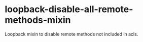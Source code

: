 # loopback-disable-all-remote-methods-mixin
Loopback mixin to disable remote methods not included in acls.
